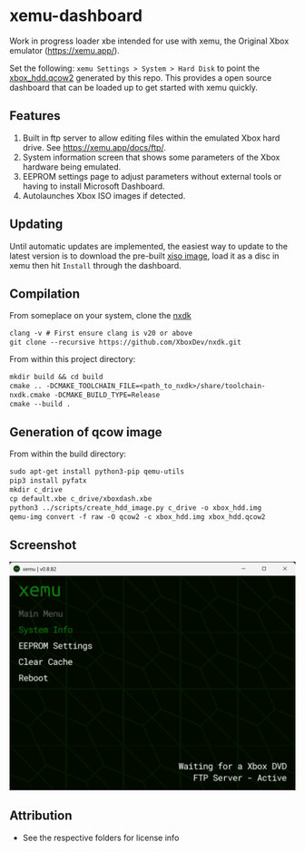 # xemu-dashboard
Work in progress loader xbe intended for use with xemu, the Original Xbox emulator (https://xemu.app/).

Set the following: `xemu Settings > System > Hard Disk` to point the [xbox_hdd.qcow2](https://github.com/xemu-project/xemu-dashboard/releases/latest/download/xbox_hdd.qcow2) generated by this repo. This provides a open source dashboard that can be loaded up to get started with xemu quickly.

## Features
1. Built in ftp server to allow editing files within the emulated Xbox hard drive. See https://xemu.app/docs/ftp/.
2. System information screen that shows some parameters of the Xbox hardware being emulated.
3. EEPROM settings page to adjust parameters without external tools or having to install Microsoft Dashboard.
4. Autolaunches Xbox ISO images if detected.

## Updating
Until automatic updates are implemented, the easiest way to update to the latest version is to download the pre-built [xiso image](https://github.com/xemu-project/xemu-dashboard/releases/latest/download/xemu-dashboard.iso), load it as a disc in xemu then hit `Install` through the dashboard.

## Compilation
From someplace on your system, clone the [nxdk](https://github.com/XboxDev/nxdk)
```
clang -v # First ensure clang is v20 or above
git clone --recursive https://github.com/XboxDev/nxdk.git
```

From within this project directory:
```
mkdir build && cd build
cmake .. -DCMAKE_TOOLCHAIN_FILE=<path_to_nxdk>/share/toolchain-nxdk.cmake -DCMAKE_BUILD_TYPE=Release
cmake --build .
```

## Generation of qcow image
From within the build directory:
```
sudo apt-get install python3-pip qemu-utils
pip3 install pyfatx
mkdir c_drive
cp default.xbe c_drive/xboxdash.xbe
python3 ../scripts/create_hdd_image.py c_drive -o xbox_hdd.img
qemu-img convert -f raw -O qcow2 -c xbox_hdd.img xbox_hdd.qcow2
```

## Screenshot
![Screenshot1](/.github/image.png?)

## Attribution
* See the respective folders for license info
